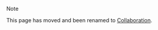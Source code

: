 > [!NOTE]
> This page has moved and been renamed to [Collaboration](//guides/collaboration?id=development-profiles-guide).
